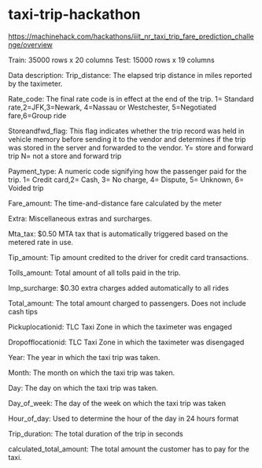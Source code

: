 # taxi-trip-hackathon
https://machinehack.com/hackathons/iiit_nr_taxi_trip_fare_prediction_challenge/overview

Train: 35000 rows x 20 columns 
Test: 15000 rows x 19 columns


Data description:
Trip_distance: The elapsed trip distance in miles reported by the taximeter.

Rate_code: The final rate code is in effect at the end of the trip. 1= Standard rate,2=JFK,3=Newark, 4=Nassau or Westchester, 5=Negotiated fare,6=Group ride

Storeandfwd_flag: This flag indicates whether the trip record was held in vehicle memory before sending it to the vendor and determines if the trip was stored in the server and forwarded to the vendor. 
Y= store and forward trip N= not a store and forward trip

Payment_type: A numeric code signifying how the passenger paid for the trip. 
1= Credit card,2= Cash, 3= No charge, 4= Dispute, 5= Unknown, 6= Voided trip

Fare_amount: The time-and-distance fare calculated by the meter

Extra: Miscellaneous extras and surcharges.

Mta_tax: $0.50 MTA tax that is automatically triggered based on the metered rate in use.

Tip_amount: Tip amount credited to the driver for credit card transactions.

Tolls_amount: Total amount of all tolls paid in the trip.

Imp_surcharge: $0.30 extra charges added automatically to all rides

Total_amount: The total amount charged to passengers. Does not include cash tips

Pickuplocationid: TLC Taxi Zone in which the taximeter was engaged

Dropofflocationid: TLC Taxi Zone in which the taximeter was disengaged

Year: The year in which the taxi trip was taken.

Month: The month on which the taxi trip was taken.

Day: The day on which the taxi trip was taken.

Day_of_week: The day of the week on which the taxi trip was taken

Hour_of_day: Used to determine the hour of the day in 24 hours format

Trip_duration: The total duration of the trip in seconds

calculated_total_amount: The total amount the customer has to pay for the taxi.
